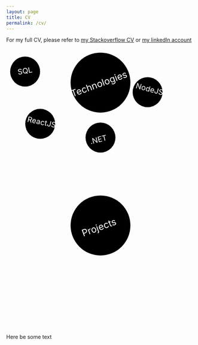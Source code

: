 ```yaml
---
layout: page
title: CV
permalink: /cv/
---
```


For my full CV, please refer to <a href="https://stackoverflow.com/story/timcluyts" target="_blank">my Stackoverflow CV</a> or <a href="https://www.linkedin.com/in/tim-cluyts" target="_blank">my linkedIn account</a>

<div class="leftBox">
    <div class="mainNode"></div>
</div>
<script src="https://ajax.googleapis.com/ajax/libs/jquery/1.10.2/jquery.min.js"></script>
<script type="text/javascript">
$('.mainNode').click(function() {
    var element = $('.mainNode');
    if (!element.hasClass('show')) {
        element.addClass('show');
        element.removeClass('hide');
    } else {
        element.addClass('hide');
        element.removeClass('show');
    }
})
</script>

<svg version="1.1"
     baseProfile="full"
     width="550" height="400"
     xmlns="http://www.w3.org/2000/svg">
    <g id="mainNodeTechnologies">
        <circle cx="50%" cy="25%" r="80" class="mainNode"/>
        <text x="50%" y="25%" font-size="25" transform="rotate(-20, 285, 100)" text-anchor="middle" fill="white">
            <tspan>Technologies</tspan>
        </text>
    </g>
    <g class="secondaryNodeTechnologies">
        <circle cx="75%" cy="32%" r="40" class="secondaryNode"/>
        <text x="75%" y="32%" font-size="20" transform="rotate(15, 385, 130)" text-anchor="middle" fill="white">
            <tspan>NodeJS</tspan>
        </text>
    </g>
    <g class="secondaryNodeTechnologies">
        <circle cx="10%" cy="17%" r="40" class="secondaryNode"/>
        <text x="10%" y="17%" font-size="20" transform="rotate(-10, 80, 60)" text-anchor="middle" fill="white">
            <tspan>SQL</tspan>
        </text>
    </g>
    <g class="secondaryNodeTechnologies">
        <circle cx="18%" cy="55%" r="40" class="secondaryNode"/>
        <text x="18%" y="55%" font-size="20" transform="rotate(12, 80, 215)" text-anchor="middle" fill="white">
            <tspan>ReactJS</tspan>
        </text>
    </g>
    <g class="secondaryNodeTechnologies">
        <circle cx="50%" cy="65%" r="40" class="secondaryNode"/>
        <text x="50%" y="65%" font-size="20" transform="rotate(-14, 300, 260)" text-anchor="middle" fill="white">
            <tspan>.NET</tspan>
        </text>
    </g>
</svg>

<svg version="1.1"
     baseProfile="full"
     width="550" height="400"
     xmlns="http://www.w3.org/2000/svg">
    <g id="mainNodeProjects">
        <circle cx="50%" cy="25%" r="80" class="mainNodeSecondary"/>
        <text x="50%" y="25%" font-size="25" transform="translate(-17 105) rotate(-20)" text-anchor="middle" fill="white">
            <tspan>Projects</tspan>
        </text>
    </g>
</svg>

<div class="technologiesSubDiv">
    <div class="inner">
        <div class="title">
            Here be some text
        </div>
    </div>
</div>